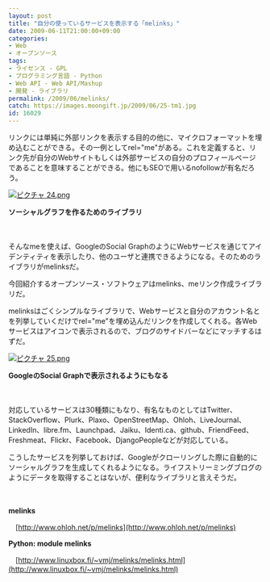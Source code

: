```yaml
---
layout: post
title: "自分の使っているサービスを表示する「melinks」"
date: 2009-06-11T21:00:00+09:00
categories:
- Web
- オープンソース
tags: 
- ライセンス - GPL
- プログラミング言語 - Python
- Web API - Web API/Mashup
- 開発 - ライブラリ
permalink: /2009/06/melinks/
catch: https://images.moongift.jp/2009/06/25-tm1.jpg
id: 16029
---
```

リンクには単純に外部リンクを表示する目的の他に、マイクロフォーマットを埋め込むことができる。その一例としてrel="me"がある。これを定義すると、リンク先が自分のWebサイトもしくは外部サービスの自分のプロフィールページであることを意味することができる。他にもSEOで用いるnofollowが有名だろう。

  

[![ピクチャ 24.png](https://images.moongift.jp/2009/06/24-tm1.jpg)](https://images.moongift.jp/2009/06/241.png)  
  
**ソーシャルグラフを作るためのライブラリ**

  

　

  

そんなmeを使えば、GoogleのSocial GraphのようにWebサービスを通じてアイデンティティを表示したり、他のユーザと連携できるようになる。そのためのライブラリがmelinksだ。

  

今回紹介するオープンソース・ソフトウェアはmelinks、meリンク作成ライブラリだ。

  
<!--more-->

melinksはごくシンプルなライブラリで、Webサービスと自分のアカウント名とを列挙していくだけでrel="me"を埋め込んだリンクを作成してくれる。各Webサービスはアイコンで表示されるので、ブログのサイドバーなどにマッチするはずだ。

  

[![ピクチャ 25.png](https://images.moongift.jp/2009/06/25-tm1.jpg)](https://images.moongift.jp/2009/06/251.png)  
  
**GoogleのSocial Graphで表示されるようにもなる**

  

　

  

対応しているサービスは30種類にもなり、有名なものとしてはTwitter、StackOverflow、Plurk、Plaxo、OpenStreetMap、Ohloh、LiveJournal、LinkedIn、libre.fm、Launchpad、Jaiku、Identi.ca、github、FriendFeed、Freshmeat、Flickr、Facebook、DjangoPeopleなどが対応している。

  

こうしたサービスを列挙しておけば、Googleがクローリングした際に自動的にソーシャルグラフを生成してくれるようになる。ライフストリーミングブログのようにデータを取得することはないが、便利なライブラリと言えそうだ。

  

　

  

**melinks**  
  
　[http://www.ohloh.net/p/melinks](http://www.ohloh.net/p/melinks)

  

**Python: module melinks**  
  
　[http://www.linuxbox.fi/~vmj/melinks/melinks.html](http://www.linuxbox.fi/~vmj/melinks/melinks.html)

  
